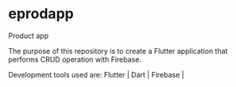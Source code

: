 # eprodapp

Product app


The purpose of this repository is to create a Flutter application that performs CRUD operation with Firebase.

Development tools used are: Flutter | Dart | Firebase |
